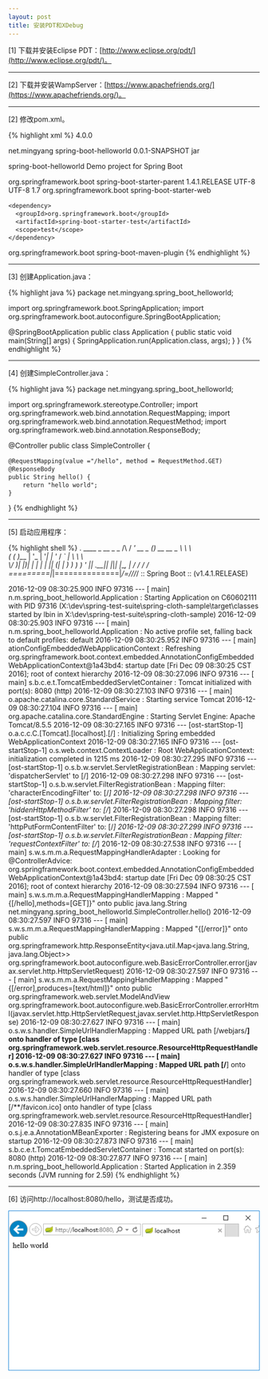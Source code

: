 ```yaml
---
layout: post
title: 安装PDT和XDebug
---
```


[1] 下载并安装Eclipse PDT：[http://www.eclipse.org/pdt/](http://www.eclipse.org/pdt/)。

---

[2] 下载并安装WampServer：[https://www.apachefriends.org/](https://www.apachefriends.org/)。

---



[2] 修改pom.xml。

{% highlight xml %}
<project xmlns="http://maven.apache.org/POM/4.0.0" xmlns:xsi="http://www.w3.org/2001/XMLSchema-instance"
  xsi:schemaLocation="http://maven.apache.org/POM/4.0.0 http://maven.apache.org/xsd/maven-4.0.0.xsd">
  <modelVersion>4.0.0</modelVersion>

  <groupId>net.mingyang</groupId>
  <artifactId>spring-boot-helloworld</artifactId>
  <version>0.0.1-SNAPSHOT</version>
  <packaging>jar</packaging>

  <name>spring-boot-helloworld</name>
  <description>Demo project for Spring Boot</description>

  <parent>
    <groupId>org.springframework.boot</groupId>
    <artifactId>spring-boot-starter-parent</artifactId>
    <version>1.4.1.RELEASE</version>
    <relativePath />
  </parent>

  <properties>
    <project.build.sourceEncoding>UTF-8</project.build.sourceEncoding>
    <project.reporting.outputEncoding>UTF-8</project.reporting.outputEncoding>
    <java.version>1.7</java.version>
  </properties>

  <dependencies>
    <dependency>
      <groupId>org.springframework.boot</groupId>
      <artifactId>spring-boot-starter-web</artifactId>
    </dependency>

    <dependency>
      <groupId>org.springframework.boot</groupId>
      <artifactId>spring-boot-starter-test</artifactId>
      <scope>test</scope>
    </dependency>
  </dependencies>

  <build>
    <plugins>
      <plugin>
        <groupId>org.springframework.boot</groupId>
        <artifactId>spring-boot-maven-plugin</artifactId>
      </plugin>
    </plugins>
  </build>

</project>
{% endhighlight %}

---

[3] 创建Application.java：

{% highlight java %}
package net.mingyang.spring_boot_helloworld;

import org.springframework.boot.SpringApplication;
import org.springframework.boot.autoconfigure.SpringBootApplication;

@SpringBootApplication
public class Application 
{
    public static void main(String[] args) {
        SpringApplication.run(Application.class, args);
    }
}
{% endhighlight %}

---

[4] 创建SimpleController.java：

{% highlight java %}
package net.mingyang.spring_boot_helloworld;

import org.springframework.stereotype.Controller;
import org.springframework.web.bind.annotation.RequestMapping;
import org.springframework.web.bind.annotation.RequestMethod;
import org.springframework.web.bind.annotation.ResponseBody;

@Controller
public class SimpleController {

    @RequestMapping(value ="/hello", method = RequestMethod.GET)
    @ResponseBody
    public String hello() {
        return "hello world";
    }
}
{% endhighlight %}

---

[5] 启动应用程序：

{% highlight shell %}
  .   ____          _            __ _ _
 /\\ / ___'_ __ _ _(_)_ __  __ _ \ \ \ \
( ( )\___ | '_ | '_| | '_ \/ _` | \ \ \ \
 \\/  ___)| |_)| | | | | || (_| |  ) ) ) )
  '  |____| .__|_| |_|_| |_\__, | / / / /
 =========|_|==============|___/=/_/_/_/
 :: Spring Boot ::        (v1.4.1.RELEASE)

2016-12-09 08:30:25.900  INFO 97316 --- [           main] n.m.spring_boot_helloworld.Application   : Starting Application on C60602111 with PID 97316 (X:\dev\spring-test-suite\spring-cloth-sample\target\classes started by lbin in X:\dev\spring-test-suite\spring-cloth-sample)
2016-12-09 08:30:25.903  INFO 97316 --- [           main] n.m.spring_boot_helloworld.Application   : No active profile set, falling back to default profiles: default
2016-12-09 08:30:25.952  INFO 97316 --- [           main] ationConfigEmbeddedWebApplicationContext : Refreshing org.springframework.boot.context.embedded.AnnotationConfigEmbeddedWebApplicationContext@1a43bd4: startup date [Fri Dec 09 08:30:25 CST 2016]; root of context hierarchy
2016-12-09 08:30:27.096  INFO 97316 --- [           main] s.b.c.e.t.TomcatEmbeddedServletContainer : Tomcat initialized with port(s): 8080 (http)
2016-12-09 08:30:27.103  INFO 97316 --- [           main] o.apache.catalina.core.StandardService   : Starting service Tomcat
2016-12-09 08:30:27.104  INFO 97316 --- [           main] org.apache.catalina.core.StandardEngine  : Starting Servlet Engine: Apache Tomcat/8.5.5
2016-12-09 08:30:27.165  INFO 97316 --- [ost-startStop-1] o.a.c.c.C.[Tomcat].[localhost].[/]       : Initializing Spring embedded WebApplicationContext
2016-12-09 08:30:27.165  INFO 97316 --- [ost-startStop-1] o.s.web.context.ContextLoader            : Root WebApplicationContext: initialization completed in 1215 ms
2016-12-09 08:30:27.295  INFO 97316 --- [ost-startStop-1] o.s.b.w.servlet.ServletRegistrationBean  : Mapping servlet: 'dispatcherServlet' to [/]
2016-12-09 08:30:27.298  INFO 97316 --- [ost-startStop-1] o.s.b.w.servlet.FilterRegistrationBean   : Mapping filter: 'characterEncodingFilter' to: [/*]
2016-12-09 08:30:27.298  INFO 97316 --- [ost-startStop-1] o.s.b.w.servlet.FilterRegistrationBean   : Mapping filter: 'hiddenHttpMethodFilter' to: [/*]
2016-12-09 08:30:27.298  INFO 97316 --- [ost-startStop-1] o.s.b.w.servlet.FilterRegistrationBean   : Mapping filter: 'httpPutFormContentFilter' to: [/*]
2016-12-09 08:30:27.299  INFO 97316 --- [ost-startStop-1] o.s.b.w.servlet.FilterRegistrationBean   : Mapping filter: 'requestContextFilter' to: [/*]
2016-12-09 08:30:27.538  INFO 97316 --- [           main] s.w.s.m.m.a.RequestMappingHandlerAdapter : Looking for @ControllerAdvice: org.springframework.boot.context.embedded.AnnotationConfigEmbeddedWebApplicationContext@1a43bd4: startup date [Fri Dec 09 08:30:25 CST 2016]; root of context hierarchy
2016-12-09 08:30:27.594  INFO 97316 --- [           main] s.w.s.m.m.a.RequestMappingHandlerMapping : Mapped "{[/hello],methods=[GET]}" onto public java.lang.String net.mingyang.spring_boot_helloworld.SimpleController.hello()
2016-12-09 08:30:27.597  INFO 97316 --- [           main] s.w.s.m.m.a.RequestMappingHandlerMapping : Mapped "{[/error]}" onto public org.springframework.http.ResponseEntity<java.util.Map<java.lang.String, java.lang.Object>> org.springframework.boot.autoconfigure.web.BasicErrorController.error(javax.servlet.http.HttpServletRequest)
2016-12-09 08:30:27.597  INFO 97316 --- [           main] s.w.s.m.m.a.RequestMappingHandlerMapping : Mapped "{[/error],produces=[text/html]}" onto public org.springframework.web.servlet.ModelAndView org.springframework.boot.autoconfigure.web.BasicErrorController.errorHtml(javax.servlet.http.HttpServletRequest,javax.servlet.http.HttpServletResponse)
2016-12-09 08:30:27.627  INFO 97316 --- [           main] o.s.w.s.handler.SimpleUrlHandlerMapping  : Mapped URL path [/webjars/**] onto handler of type [class org.springframework.web.servlet.resource.ResourceHttpRequestHandler]
2016-12-09 08:30:27.627  INFO 97316 --- [           main] o.s.w.s.handler.SimpleUrlHandlerMapping  : Mapped URL path [/**] onto handler of type [class org.springframework.web.servlet.resource.ResourceHttpRequestHandler]
2016-12-09 08:30:27.660  INFO 97316 --- [           main] o.s.w.s.handler.SimpleUrlHandlerMapping  : Mapped URL path [/**/favicon.ico] onto handler of type [class org.springframework.web.servlet.resource.ResourceHttpRequestHandler]
2016-12-09 08:30:27.835  INFO 97316 --- [           main] o.s.j.e.a.AnnotationMBeanExporter        : Registering beans for JMX exposure on startup
2016-12-09 08:30:27.873  INFO 97316 --- [           main] s.b.c.e.t.TomcatEmbeddedServletContainer : Tomcat started on port(s): 8080 (http)
2016-12-09 08:30:27.877  INFO 97316 --- [           main] n.m.spring_boot_helloworld.Application   : Started Application in 2.359 seconds (JVM running for 2.59)
{% endhighlight %}

---

[6] 访问http://localhost:8080/hello，测试是否成功。

![spring-boot-web-create-project](/assets/img/posts/spring-boot-web-create-project.png)